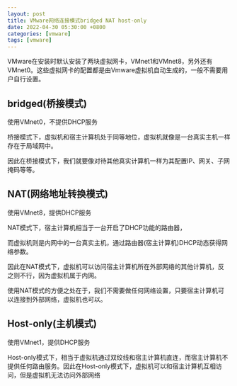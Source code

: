 ```yaml
---
layout: post
title: VMware网络连接模式bridged NAT host-only
date: 2022-04-30 05:30:00 +0800
categories: [vmware]
tags: [vmware]
---
```

VMware在安装时默认安装了两块虚拟网卡，VMnet1和VMnet8，另外还有VMnet0。这些虚拟网卡的配置都是由Vmware虚拟机自动生成的，一般不需要用户自行设置。

## bridged(桥接模式)
使用VMnet0，不提供DHCP服务

桥接模式下，虚拟机和宿主计算机处于同等地位，虚拟机就像是一台真实主机一样存在于局域网中。

因此在桥接模式下，我们就要像对待其他真实计算机一样为其配置IP、网关、子网掩码等等。

## NAT(网络地址转换模式)
使用VMnet8，提供DHCP服务

NAT模式下，宿主计算机相当于一台开启了DHCP功能的路由器，

而虚拟机则是内网中的一台真实主机，通过路由器(宿主计算机)DHCP动态获得网络参数。

因此在NAT模式下，虚拟机可以访问宿主计算机所在外部网络的其他计算机，反之则不行，因为虚拟机属于内网。

使用NAT模式的方便之处在于，我们不需要做任何网络设置，只要宿主计算机可以连接到外部网络，虚拟机也可以。

## Host-only(主机模式)
使用VMnet1，提供DHCP服务

Host-only模式下，相当于虚拟机通过双绞线和宿主计算机直连，而宿主计算机不提供任何路由服务。因此在Host-only模式下，虚拟机可以和宿主计算机互相访问，但是虚拟机无法访问外部网络